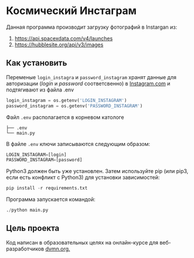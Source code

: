 # Космический Инстаграм

Данная программа производит загрузку фотографий в Instargan из:
1. <https://api.spacexdata.com/v4/launches> 
2. <https://hubblesite.org/api/v3/images>

## Как установить

Переменые `login_instagra` и `password_instagram` хранят данные для авторизации 
(_login_ и _password_ соответсвенно) в [Instagram.com](https://www.instagram.com)
и подтягивают из файла .env 

```python
login_instagram = os.getenv('LOGIN_INSTAGRAM')
password_instagram = os.getenv('PASSWORD_INSTAGRAM')
```
Файл `.env` располагается в корневом катологе 
```
├── .env
└── main.py
```

В файле `.env` ключи записываются следующим образом:

```python
LOGIN_INSTAGRAM=[login]
PASSWORD_INSTAGRAM=[password]
```
 

Python3 должен быть уже установлен. Затем используйте pip (или pip3, если есть 
конфликт с Python3) для установки зависимостей:

```python
pip install -r requirements.txt
```
Программа запускается командой:

```python
./python main.py
```

## Цель проекта
Код написан в образовательных целях на онлайн-курсе для веб-разработчиков [dvmn.org.](https://dvmn.org/modules/)